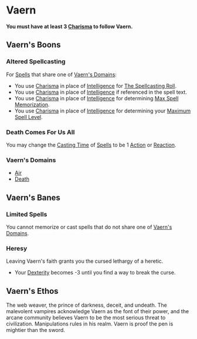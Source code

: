 # Vaern
**You must have at least 3 [Charisma](../../../../Player%20Characters/Chosen%20Statistics/Charisma.md) to follow Vaern.**
## Vaern's Boons
### Altered Spellcasting
For [Spells](../../../Spells.md) that share one of [Vaern's Domains](Vaern.md#Vaern's%20Domains):
- You use [Charisma](../../../../Player%20Characters/Chosen%20Statistics/Charisma.md) in place of [Intelligence](../../../../Player%20Characters/Chosen%20Statistics/Intelligence.md) for [The Spellcasting Roll](../../../Spellcasting.md#The%20Spellcasting%20Roll).
- You use [Charisma](../../../../Player%20Characters/Chosen%20Statistics/Charisma.md) in place of [Intelligence](../../../../Player%20Characters/Chosen%20Statistics/Intelligence.md) if referenced in the spell text.
- You use [Charisma](../../../../Player%20Characters/Chosen%20Statistics/Charisma.md) in place of [Intelligence](../../../../Player%20Characters/Chosen%20Statistics/Intelligence.md) for determining [Max Spell Memorization](../../../Spell%20Memorization.md).
- You use [Charisma](../../../../Player%20Characters/Chosen%20Statistics/Charisma.md) in place of [Intelligence](../../../../Player%20Characters/Chosen%20Statistics/Intelligence.md) for determining your [Maximum Spell Level](../../../Spell%20Level.md#Max%20Spell%20Level).
### Death Comes For Us All
You may change the [Casting Time](../../../Spellcasting.md#Casting%20Time) of [Spells](../../../Spells.md) to be 1 [Action](../../../../Game%20Procedures/Action.md) or [Reaction](../../../../Game%20Procedures/Reaction.md).
### Vaern's Domains
- [Air](../../../Spell%20Domains/Air.md)
- [Death](../../../Spell%20Domains/Death.md)
## Vaern's Banes
### Limited Spells
You cannot memorize or cast spells that do not share one of [Vaern's Domains](Vaern.md#Vaern's%20Domains).
### Heresy
Leaving Vaern's faith grants you the cursed lethargy of a heretic.
- Your [Dexterity](../../../../Player%20Characters/Chosen%20Statistics/Dexterity.md) becomes -3 until you find a way to break the curse.
## Vaern's Ethos
The web weaver, the prince of darkness, deceit, and undeath. The malevolent vampires acknowledge Vaern as the font of their power, and the arcane community believes Vaern to be the most serious threat to civilization. Manipulations rules in his realm. Vaern is proof the pen is mightier than the sword. 